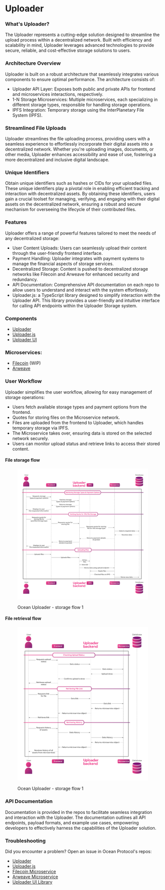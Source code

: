 # Uploader

### What's Uploader?

The Uploader represents a cutting-edge solution designed to streamline the upload process within a decentralized network. Built with efficiency and scalability in mind, Uploader leverages advanced technologies to provide secure, reliable, and cost-effective storage solutions to users.

### Architecture Overview

Uploader is built on a robust architecture that seamlessly integrates various components to ensure optimal performance. The architecture consists of:

* Uploader API Layer: Exposes both public and private APIs for frontend and microservices interactions, respectively.
* 1-N Storage Microservices: Multiple microservices, each specializing in different storage types, responsible for handling storage operations.
* IPFS Integration: Temporary storage using the InterPlanetary File System (IPFS).

### Streamlined File Uploads

Uploader streamlines the file uploading process, providing users with a seamless experience to effortlessly incorporate their digital assets into a decentralized network. Whether you're uploading images, documents, or other media, Uploader enhances accessibility and ease of use, fostering a more decentralized and inclusive digital landscape.

### Unique Identifiers

Obtain unique identifiers such as hashes or CIDs for your uploaded files. These unique identifiers play a pivotal role in enabling efficient tracking and interaction with decentralized assets. By obtaining these identifiers, users gain a crucial toolset for managing, verifying, and engaging with their digital assets on the decentralized network, ensuring a robust and secure mechanism for overseeing the lifecycle of their contributed files.

### Features

Uploader offers a range of powerful features tailored to meet the needs of any decentralized storage:

* User Content Uploads: Users can seamlessly upload their content through the user-friendly frontend interface.
* Payment Handling: Uploader integrates with payment systems to manage the financial aspects of storage services.
* Decentralized Storage: Content is pushed to decentralized storage networks like Filecoin and Arweave for enhanced security and redundancy.
* API Documentation: Comprehensive API documentation on each repo to allow users to understand and interact with the system effortlessly.
* Uploader.js: a TypeScript library designed to simplify interaction with the Uploader API. This library provides a user-friendly and intuitive interface for calling API endpoints within the Uploader Storage system.

### Components

* [Uploader](https://github.com/oceanprotocol/decentralized\_storage\_backend)
* [Uploader.js](https://github.com/oceanprotocol/uploader.js)
* [Uploader UI](https://github.com/oceanprotocol/uploader-ui-lib)

### Microservices:

* [Filecoin](https://github.com/oceanprotocol/uploader\_filecoin) (WIP)
* [Arweave](https://github.com/oceanprotocol/uploader\_arweave)

### User Workflow

Uploader simplifies the user workflow, allowing for easy management of storage operations:

* Users fetch available storage types and payment options from the frontend.
* Quotes for storing files on the Microservice network.
* Files are uploaded from the frontend to Uploader, which handles temporary storage via IPFS.
* The Microservice takes over, ensuring data is stored on the selected network securely.
* Users can monitor upload status and retrieve links to access their stored content.

#### File storage flow

<figure><img src="../../.gitbook/assets/Diagrams_Upload_file_flow.png" alt=""><figcaption><p>Ocean Uploader - storage flow 1</p></figcaption></figure>

#### File retrieval flow

<figure><img src="../../.gitbook/assets/Diagrams_Retrieve_file_flow.png" alt=""><figcaption><p>Ocean Uploader - storage flow 1</p></figcaption></figure>

### API Documentation

Documentation is provided in the repos to facilitate seamless integration and interaction with the Uploader. The documentation outlines all API endpoints, payload formats, and example use cases, empowering developers to effectively harness the capabilities of the Uploader solution.

### Troubleshooting

Did you encounter a problem? Open an issue in Ocean Protocol's repos:

* [Uploader](https://github.com/oceanprotocol/decentralized\_storage\_backend/issues)
* [Uploader.js](https://github.com/oceanprotocol/uploader.js/issues)
* [Filecoin Microservice](https://github.com/oceanprotocol/uploader\_filecoin/issues)
* [Arweave Microservice](https://github.com/oceanprotocol/uploader\_arweave/issues)
* [Uploader UI Library](https://github.com/oceanprotocol/uploader-ui-lib/issues)
